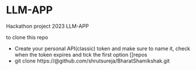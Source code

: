 # LLM-APP
Hackathon project 2023 LLM-APP


to clone this repo 

- Create your personal API(classic) token and make sure to name it, check when the token expires and tick the first option []repos
- git clone https://<API Token>@github.com/shrutsureja/BharatShamikshak.git 
